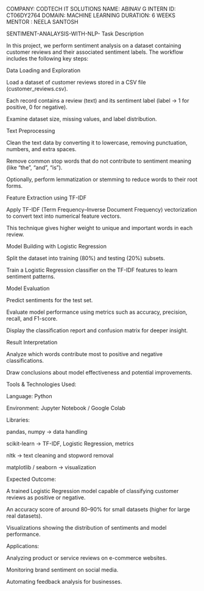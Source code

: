 COMPANY: CODTECH IT SOLUTIONS NAME: ABINAV G INTERN ID: CT06DY2764 DOMAIN: MACHINE LEARNING DURATION: 6 WEEKS MENTOR : NEELA SANTOSH

SENTIMENT-ANALAYSIS-WITH-NLP- Task Description

In this project, we perform sentiment analysis on a dataset containing customer reviews and their associated sentiment labels.
The workflow includes the following key steps:

Data Loading and Exploration

Load a dataset of customer reviews stored in a CSV file (customer_reviews.csv).

Each record contains a review (text) and its sentiment label (label → 1 for positive, 0 for negative).

Examine dataset size, missing values, and label distribution.

Text Preprocessing

Clean the text data by converting it to lowercase, removing punctuation, numbers, and extra spaces.

Remove common stop words that do not contribute to sentiment meaning (like “the”, “and”, “is”).

Optionally, perform lemmatization or stemming to reduce words to their root forms.

Feature Extraction using TF-IDF

Apply TF-IDF (Term Frequency–Inverse Document Frequency) vectorization to convert text into numerical feature vectors.

This technique gives higher weight to unique and important words in each review.

Model Building with Logistic Regression

Split the dataset into training (80%) and testing (20%) subsets.

Train a Logistic Regression classifier on the TF-IDF features to learn sentiment patterns.

Model Evaluation

Predict sentiments for the test set.

Evaluate model performance using metrics such as accuracy, precision, recall, and F1-score.

Display the classification report and confusion matrix for deeper insight.

Result Interpretation

Analyze which words contribute most to positive and negative classifications.

Draw conclusions about model effectiveness and potential improvements.

 Tools & Technologies Used:

Language: Python

Environment: Jupyter Notebook / Google Colab

Libraries:

pandas, numpy → data handling

scikit-learn → TF-IDF, Logistic Regression, metrics

nltk → text cleaning and stopword removal

matplotlib / seaborn → visualization

 Expected Outcome:

A trained Logistic Regression model capable of classifying customer reviews as positive or negative.

An accuracy score of around 80–90% for small datasets (higher for large real datasets).

Visualizations showing the distribution of sentiments and model performance.

 Applications:

Analyzing product or service reviews on e-commerce websites.

Monitoring brand sentiment on social media.

Automating feedback analysis for businesses.
